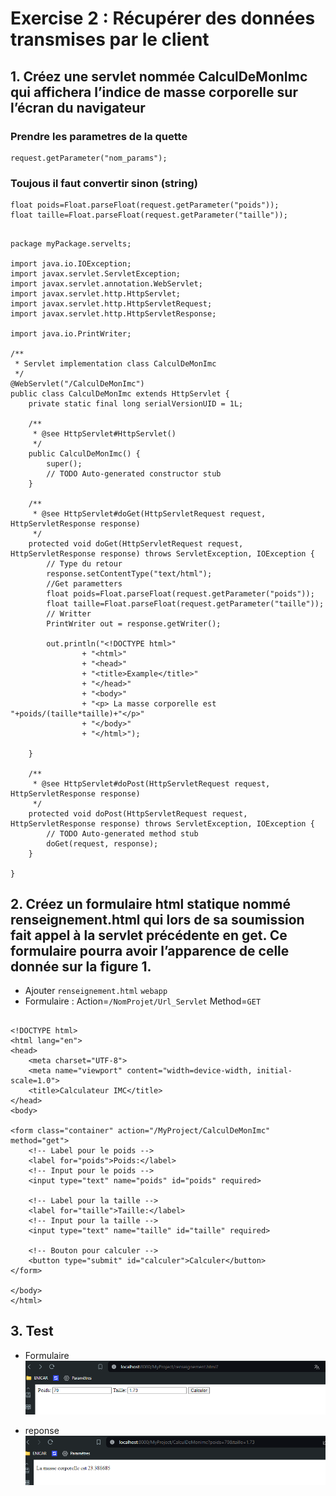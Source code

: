 # Exercise 2 : Récupérer des données transmises par le client

## 1. Créez une servlet nommée CalculDeMonImc qui affichera l’indice de masse corporelle sur l’écran du navigateur
### Prendre les parametres de la quette 
	request.getParameter("nom_params");
### Toujous il faut convertir sinon (string)
	float poids=Float.parseFloat(request.getParameter("poids"));
	float taille=Float.parseFloat(request.getParameter("taille"));

##
	package myPackage.servelts;

	import java.io.IOException;
	import javax.servlet.ServletException;
	import javax.servlet.annotation.WebServlet;
	import javax.servlet.http.HttpServlet;
	import javax.servlet.http.HttpServletRequest;
	import javax.servlet.http.HttpServletResponse;

	import java.io.PrintWriter;

	/**
	 * Servlet implementation class CalculDeMonImc
	 */
	@WebServlet("/CalculDeMonImc")
	public class CalculDeMonImc extends HttpServlet {
		private static final long serialVersionUID = 1L;
		   
		/**
		 * @see HttpServlet#HttpServlet()
		 */
		public CalculDeMonImc() {
			super();
			// TODO Auto-generated constructor stub
		}

		/**
		 * @see HttpServlet#doGet(HttpServletRequest request, HttpServletResponse response)
		 */
		protected void doGet(HttpServletRequest request, HttpServletResponse response) throws ServletException, IOException {
			// Type du retour
			response.setContentType("text/html");
			//Get parametters
			float poids=Float.parseFloat(request.getParameter("poids"));
			float taille=Float.parseFloat(request.getParameter("taille"));
			// Writter
			PrintWriter out = response.getWriter();
			
			out.println("<!DOCTYPE html>"
					+ "<html>"
					+ "<head>"
					+ "<title>Example</title>"
					+ "</head>"
					+ "<body>"
					+ "<p> La masse corporelle est "+poids/(taille*taille)+"</p>"
					+ "</body>"
					+ "</html>");
			
		}

		/**
		 * @see HttpServlet#doPost(HttpServletRequest request, HttpServletResponse response)
		 */
		protected void doPost(HttpServletRequest request, HttpServletResponse response) throws ServletException, IOException {
			// TODO Auto-generated method stub
			doGet(request, response);
		}

	}


## 2. Créez un formulaire html statique nommé renseignement.html qui lors de sa soumission fait appel à la servlet précédente en get. Ce formulaire pourra avoir l’apparence de celle donnée sur la figure 1.
- Ajouter `renseignement.html` `webapp`  
- Formulaire : Action=`/NomProjet/Url_Servlet` Method=`GET`
##
	<!DOCTYPE html>
	<html lang="en">
	<head>
		<meta charset="UTF-8">
		<meta name="viewport" content="width=device-width, initial-scale=1.0">
		<title>Calculateur IMC</title>
	</head>
	<body>

	<form class="container" action="/MyProject/CalculDeMonImc" method="get">
		<!-- Label pour le poids -->
		<label for="poids">Poids:</label>
		<!-- Input pour le poids -->
		<input type="text" name="poids" id="poids" required>

		<!-- Label pour la taille -->
		<label for="taille">Taille:</label>
		<!-- Input pour la taille -->
		<input type="text" name="taille" id="taille" required>

		<!-- Bouton pour calculer -->
		<button type="submit" id="calculer">Calculer</button>
	</form>

	</body>
	</html>


## 3. Test 
- Formulaire
![test renseignement.html](../assets/TP2_test1.png)

- reponse 
![test renseignement.html](../assets/TP2_test2.png)
